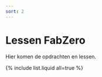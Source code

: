```yaml
---
sort: 2
---
```


# Lessen FabZero

Hier komen de opdrachten en lessen.

{% include list.liquid all=true %}
